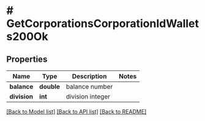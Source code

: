 # # GetCorporationsCorporationIdWallets200Ok

## Properties

Name | Type | Description | Notes
------------ | ------------- | ------------- | -------------
**balance** | **double** | balance number |
**division** | **int** | division integer |

[[Back to Model list]](../../README.md#models) [[Back to API list]](../../README.md#endpoints) [[Back to README]](../../README.md)
